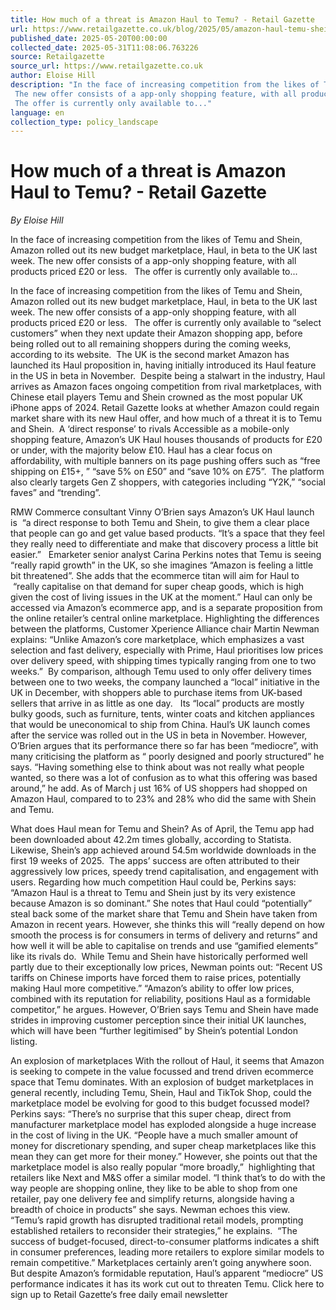 ```yaml
---
title: How much of a threat is Amazon Haul to Temu? - Retail Gazette
url: https://www.retailgazette.co.uk/blog/2025/05/amazon-haul-temu-shein/
published_date: 2025-05-20T00:00:00
collected_date: 2025-05-31T11:08:06.763226
source: Retailgazette
source_url: https://www.retailgazette.co.uk
author: Eloise Hill
description: "In the face of increasing competition from the likes of Temu and Shein, Amazon rolled out its new budget marketplace, Haul, in beta to the UK last week. 
 The new offer consists of a app-only shopping feature, with all products priced £20 or less.   
 The offer is currently only available to..."
language: en
collection_type: policy_landscape
---
```


# How much of a threat is Amazon Haul to Temu? - Retail Gazette

*By Eloise Hill*

In the face of increasing competition from the likes of Temu and Shein, Amazon rolled out its new budget marketplace, Haul, in beta to the UK last week. 
 The new offer consists of a app-only shopping feature, with all products priced £20 or less.   
 The offer is currently only available to...

In the face of increasing competition from the likes of Temu and Shein, Amazon rolled out its new budget marketplace, Haul, in beta to the UK last week. 
 The new offer consists of a app-only shopping feature, with all products priced £20 or less.   
 The offer is currently only available to “select customers” when they next update their Amazon shopping app, before being rolled out to all remaining shoppers during the coming weeks, according to its website.  
 The UK is the second market Amazon has launched its Haul proposition in, having initially introduced its Haul feature in the US in beta in November.  
 Despite being a stalwart in the industry, Haul arrives as Amazon faces ongoing competition from rival marketplaces, with Chinese etail players Temu and Shein crowned as the most popular UK iPhone apps of 2024. 
 Retail Gazette looks at whether Amazon could regain market share with its new Haul offer, and how much of a threat it is to Temu and Shein.  
 A ‘direct response’ to rivals 
 Accessible as a mobile-only shopping feature, Amazon’s UK Haul houses thousands of products for £20 or under, with the majority below £10. 
 Haul has a clear focus on affordability, with multiple banners on its page pushing offers such as “free shipping on £15+, ” “save 5% on £50” and “save 10% on £75”.  
 The platform also clearly targets Gen Z shoppers, with categories including “Y2K,” “social faves” and “trending”.   
 
RMW Commerce consultant Vinny O’Brien says Amazon’s UK Haul launch is  “a direct response to both Temu and Shein, to give them a clear place that people can go and get value based products. 
 “It’s a space that they feel they really need to differentiate and make that discovery process a little bit easier.”   
 Emarketer senior analyst Carina Perkins notes that Temu is seeing “really rapid growth” in the UK, so she imagines “Amazon is feeling a little bit threatened”. 
 She adds that the ecommerce titan will aim for Haul to  “really capitalise on that demand for super cheap goods, which is high given the cost of living issues in the UK at the moment.” 
 Haul can only be accessed via Amazon’s ecommerce app, and is a separate proposition from the online retailer’s central online marketplace. 
 Highlighting the differences between the platforms, Customer Xperience Alliance chair Martin Newman explains: “Unlike Amazon’s core marketplace, which emphasizes a vast selection and fast delivery, especially with Prime, Haul prioritises low prices over delivery speed, with shipping times typically ranging from one to two weeks.”  
 By comparison, although Temu used to only offer delivery times between one to two weeks, the company launched a “local” initiative in the UK in December, with shoppers able to purchase items from UK-based sellers that arrive in as little as one day.   
 Its “local” products are mostly bulky goods, such as furniture, tents, winter coats and kitchen appliances that would be uneconomical to ship from China. 
 Haul’s UK launch comes after the service was rolled out in the US in beta in November. However, O’Brien argues that its performance there so far has been “mediocre”, with many criticising the platform as “ poorly designed and poorly structured” he says. 
 “Having something else to think about was not really what people wanted, so there was a lot of confusion as to what this offering was based around,” he add. 
 As of March j ust 16% of US shoppers had shopped on Amazon Haul, compared to to 23% and 28% who did the same with Shein and Temu. 
 
What does Haul mean for Temu and Shein? 
 As of April, the Temu app had been downloaded about 42.2m times globally, according to Statista. Likewise, Shein’s app achieved around 54.5m worldwide downloads in the first 19 weeks of 2025.  
 The apps’ success are often attributed to their aggressively low prices, speedy trend capitalisation, and engagement with users. 
 Regarding how much competition Haul could be, Perkins says: “Amazon Haul is a threat to Temu and Shein just by its very existence because Amazon is so dominant.” 
 She notes that Haul could “potentially” steal back some of the market share that Temu and Shein have taken from Amazon in recent years. 
 However, she thinks this will “really depend on how smooth the process is for consumers in terms of delivery and returns” and how well it will be able to capitalise on trends and use “gamified elements” like its rivals do.  
 While Temu and Shein have historically performed well partly due to their exceptionally low prices, Newman points out: “Recent US tariffs on Chinese imports have forced them to raise prices, potentially making Haul more competitive.” 
 “Amazon’s ability to offer low prices, combined with its reputation for reliability, positions Haul as a formidable competitor,” he argues. 
 However, O’Brien says Temu and Shein have made strides in improving customer perception since their initial UK launches, which will have been “further legitimised” by Shein’s potential London listing.  
 
An explosion of marketplaces 
 With the rollout of Haul, it seems that Amazon is seeking to compete in the value focussed and trend driven ecommerce space that Temu dominates. 
 With an explosion of budget marketplaces in general recently, including Temu, Shein, Haul and TikTok Shop, could the marketplace model be evolving for good to this budget focussed model? 
 Perkins says: “There’s no surprise that this super cheap, direct from manufacturer marketplace model has exploded alongside a huge increase in the cost of living in the UK. 
 “People have a much smaller amount of money for discretionary spending, and super cheap marketplaces like this mean they can get more for their money.” 
 However, she points out that the marketplace model is also really popular “more broadly,”  highlighting that retailers like Next and M&amp;S offer a similar model. 
 “I think that’s to do with the way people are shopping online, they like to be able to shop from one retailer, pay one delivery fee and simplify returns, alongside having a breadth of choice in products” she says. 
 Newman echoes this view. 
 “Temu’s rapid growth has disrupted traditional retail models, prompting established retailers to reconsider their strategies,” he explains.  
 “The success of budget-focused, direct-to-consumer platforms indicates a shift in consumer preferences, leading more retailers to explore similar models to remain competitive.” 
 Marketplaces certainly aren’t going anywhere soon. But despite Amazon’s formidable reputation, Haul’s apparent “mediocre” US performance indicates it has its work cut out to threaten Temu. 
 Click here to sign up to Retail Gazette‘s free daily email newsletter